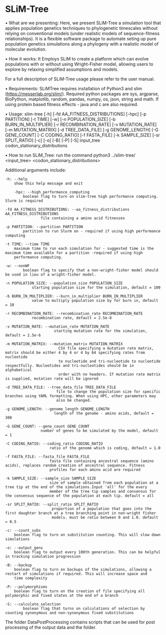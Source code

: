 # SLiM-Tree

• What are we presenting: Here, we present SLiM-Tree a simulation tool that applies population genetics techniques to phylogenetic timescales without relying on conventional models (under realistic models of sequence-fitness relationships). It is a flexible software package to automate seting up pure population genetics simulations along a phylogeny with a realistic model of molecular evolution.

• How it works: It Employs SLiM to create a platform which can evolve populations with or without using Wright-Fisher model, allowing users to explore by relaxing simplified assumptions and models.

For a full description of SLiM-Tree usage please refer to the user manual. 

• Requirements: SLiMTree requires installation of Python3 and slim (https://messerlab.org/slim/). Required python packages are sys, argparse, BioPython, matplotlib, random, pandas, numpy, os, json, string and math. If using protein based fitness effects - java and c are also required.

• Usage: slim-tree [-h] [-fd AA_FITNESS_DISTRIBUTIONS] [-hpc] [-p PARTITION] [-t TIME] [-w] [-n POPULATION_SIZE] [-b BURN_IN_MULTIPLIER]
                 [-r RECOMBINATION_RATE] [-v MUTATION_RATE] [-m MUTATION_MATRIX] [-d TREE_DATA_FILE] [-g GENOME_LENGTH] [-G GENE_COUNT]
                 [-C CODING_RATIO] [-f FASTA_FILE] [-k SAMPLE_SIZE] [-sr SPLIT_RATIO] [-c] [-o] [-B] [-P] [-S]
                 input_tree codon_stationary_distributions


• How to run SLiM_Tree: run the command python3 ../slim-tree/ <input_tree> <codon_stationary_distributions> 


Additional arguments include:
	
  	-h: --help  
   		show this help message and exit
   	
    	-hpc: --high_performance_computing 
     		boolean flag to turn on slim-tree high performance computing. Slurm is required

	-fd AA_FITNESS_DISTRIBUTIONS: --aa_fitness_distributions AA_FITNESS_DISTRIBUTIONS 
 					file containing a amino acid fitnesses
	  
	-p PARTITION: --partition PARTITION 
 			partition to run Slurm on - required if using high performance computing
	  
	-t TIME: --time TIME  
 		maximum time to run each simulation for - suggested time is the maximum time available for a partition -required if using high
   		performance computing.

   	-w: --nonWF           
    	    boolean flag to specify that a non-wright-fisher model should be used in lieu of a wright-fisher model.
  
 	-n POPULATION_SIZE: --population_size POPULATION_SIZE 
  			    starting population size for the simulation, default = 100

  	-b BURN_IN_MULTIPLIER: --burn_in_multiplier BURN_IN_MULTIPLIER 
   				value to multiply population size by for burn in, default = 10

	-r RECOMBINATION_RATE: --recombination_rate RECOMBINATION_RATE
 				recombination rate, default = 2.5e-8

 	-v MUTATION_RATE: --mutation_rate MUTATION_RATE
                          starting mutation rate for the simulation, default = 2.5e-6

	-m MUTATION_MATRIX: --mutation_matrix MUTATION_MATRIX
                            CSV file specifying a mutation rate matrix, matrix should be either 4 by 4 or 4 by 64 specifying rates from nucleotide
                            to nucleotide and tri-nucleotide to nucleotide respectfully. Nucleotides and tri-nucleotides should be in alphabetical
                            order with no headers. If mutation rate matrix is supplied, mutation rate will be ignored
  
   	-d TREE_DATA_FILE: --tree_data_file TREE_DATA_FILE
                           file to change the population size for specific branches using YAML formatting. When using HPC, other parameters may
                           also be changed.
			
	-g GENOME_LENGTH: --genome_length GENOME_LENGTH
                          length of the genome - amino acids, default = 300
			
  	-G GENE_COUNT: --gene_count GENE_COUNT
                	number of genes to be simulated by the model, default = 1
			
  	-C CODING_RATIO: --coding_ratio CODING_RATIO
                        ratio of the genome which is coding, default = 1.0
			
  	-f FASTA_FILE: --fasta_file FASTA_FILE
                        fasta file containing ancestral sequence (amino acids), replaces random creation of ancestral sequence. Fitness
                        profiles for each amino acid are required
			
  	-k SAMPLE_SIZE: --sample_size SAMPLE_SIZE
                        size of sample obtained from each population at a tree tip at the end of the simulations.Input 'all' for the every
                        member of the tree tip samples and consensus for the consensus sequence of the population at each tip. default = all
			
 	-sr SPLIT_RATIO: --split_ratio SPLIT_RATIO
                         proportion of a population that goes into the first daughter branch at a tree branching point in non-wright fisher
                         models. must be ratio between 0 and 1.0. default = 0.5
			
  	-c: --count_subs      
   	    boolean flag to turn on substitution counting. This will slow down simulations
   
  	-o: --output_gens
   	    boolean flag to output every 100th generation. This can be helpful in tracking simulation progression
   
  	-B: --backup
   	    boolean flag to turn on backups of the simulations, allowing a restart of simulations if required. This will increase space and 
	    time complexity
			
  	-P: --polymorphisms
   	    boolean flag to turn on the creation of file specifying all polymorphic and fixed states at the end of a branch
   
  	-S: --calculate_selection
            boolean flag that turns on calculations of selection by counting synonymous and non-synonymous fixed substitutions


The folder DataPostProcessing contains scripts that can be used for post processing of the output data and the folder. 
